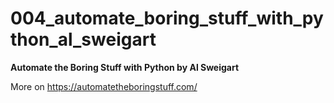 # 004_automate_boring_stuff_with_python_al_sweigart


**Automate the Boring Stuff with Python by Al Sweigart**

More on https://automatetheboringstuff.com/



